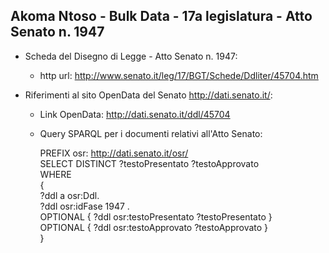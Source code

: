 ## Akoma Ntoso - Bulk Data - 17a legislatura - Atto Senato n. 1947 ##

* Scheda del Disegno di Legge - Atto Senato n. 1947:
	* http url: http://www.senato.it/leg/17/BGT/Schede/Ddliter/45704.htm

* Riferimenti al sito OpenData del Senato http://dati.senato.it/:
	* Link OpenData: http://dati.senato.it/ddl/45704
	* Query SPARQL per i documenti relativi all'Atto Senato:

        PREFIX osr: <http://dati.senato.it/osr/>  
		SELECT DISTINCT ?testoPresentato ?testoApprovato  
		WHERE  
		{  
		    ?ddl a osr:Ddl.  
		    ?ddl osr:idFase 1947 .  
		    OPTIONAL { ?ddl osr:testoPresentato ?testoPresentato }  
		    OPTIONAL { ?ddl osr:testoApprovato ?testoApprovato }  
		}
		